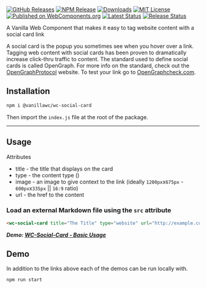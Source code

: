 [![GitHub Releases](https://img.shields.io/github/release/vanillawc/wc-social-card.svg)](https://github.com/vanillawc/wc-social-card/releases)
[![NPM Release](https://badgen.net/npm/v/@vanillawc/wc-social-card)](https://www.npmjs.com/package/@vanillawc/wc-social-card)
[![Downloads](https://badgen.net/npm/dt/@vanillawc/wc-social-card)](https://www.npmjs.com/package/@vanillawc/wc-social-card)
[![MIT License](https://img.shields.io/badge/license-MIT-blue.svg)](https://raw.githubusercontent.com/vanillawc/wc-social-card/master/LICENSE)
[![Published on WebComponents.org](https://img.shields.io/badge/webcomponents.org-published-blue.svg)](https://www.webcomponents.org/element/@vanillawc/wc-social-card)
[![Latest Status](https://github.com/vanillawc/wc-social-card/workflows/Latest/badge.svg)](https://github.com/vanillawc/wc-social-card/actions)
[![Release Status](https://github.com/vanillawc/wc-social-card/workflows/Release/badge.svg)](https://github.com/vanillawc/wc-social-card/actions)

A Vanilla Web Component that makes it easy to tag website content with a social card link

A social card is the popup you sometimes see when you hover over a link. Tagging web content with social cards has been proven to dramatically increase click-thru traffic to content. The standard used to define social cards is called OpenGraph. For more info on the standard, check out the [OpenGraphProtocol][] website. To test your link go to [OpenGraphcheck.com][].

[OpenGraphProtocol]: https://ogp.me/
[OpenGraphcheck.com]: https://opengraphcheck.com/

## Installation

```sh
npm i @vanillawc/wc-social-card
```

Then import the `index.js` file at the root of the package.

-----

## Usage

Attributes

- title - the title that displays on the card
- type - the content type ()
- image - an image to give context to the link (ideally `1200px`x`675px` - `600px`x`335px` || `16:9` ratio)
- url - the href to the content

### Load an external Markdown file using the `src` attribute

```html
<wc-social-card title="The Title" type="website" url="http://example.com" image="http://example.com/images/image.jpg"></wc-social-card>
```

***Demo: [WC-Social-Card - Basic Usage][]***

## Demo

In addition to the links above each of the demos can be run locally with.

```sh
npm run start
```

[WC-Social-Card - Basic Usage]: https://vanillawc.github.io/wc-social-card/demo/basic-usage.html

